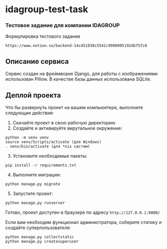 # idagroup-test-task
### Тестовое задание для компании IDAGROUP

Формулировка тестового задания
```
https://www.notion.so/backend-14c451038c5541c9996095192db75fc6
```

## Описание сервиса
Сервис создан на фреймворке Django, для работы с изображениями использован Pillow.
В качестве базы данных использована SQLite.

## Деплой проекта
Что бы развернуть проект на вашем компьюетере, выполните следующие действия:
1. Скачайте проект в свою рабочую директорию
2. Создайте и активируйте вирутальное окружение:
```
python -m venv venv
source venv/Scripts/activate (для Windows)
. venv/bin/activate (для *nix систем)
```
3. Установите необходимые пакеты:
```
pip install -r requirements.txt
```
4. Выполните миграции:
```
python manage.py migrate
```
5. Запустите проект:
```
python manage.py runserver
```

Готово, проект доступен в браузере по адресу ```http://127.0.0.1:8000/```

Если вам необходим функционал администратора, соберите статику и создайте суперпользователя:
```
python manage.py collectstatic
python manage.py createsuperuser
```
